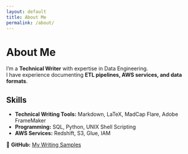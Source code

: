 ```yaml
---
layout: default
title: About Me
permalink: /about/
---
```


# About Me  
I’m a **Technical Writer** with expertise in Data Engineering.  
I have experience documenting **ETL pipelines, AWS services, and data formats**.

## Skills  
- **Technical Writing Tools:** Markdown, LaTeX, MadCap Flare, Adobe FrameMaker  
- **Programming:** SQL, Python, UNIX Shell Scripting  
- **AWS Services:** Redshift, S3, Glue, IAM  

📂 **GitHub:** [My Writing Samples](https://github.com/mekandru/Technical-Writing-Samples)  
